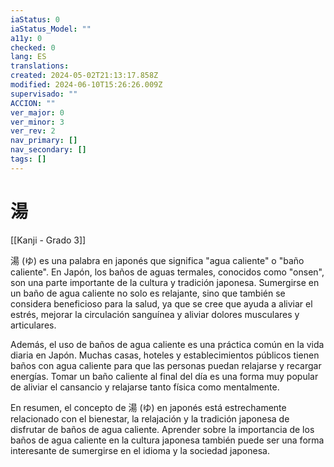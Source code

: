 ```yaml
---
iaStatus: 0
iaStatus_Model: ""
a11y: 0
checked: 0
lang: ES
translations: 
created: 2024-05-02T21:13:17.858Z
modified: 2024-06-10T15:26:26.009Z
supervisado: ""
ACCION: ""
ver_major: 0
ver_minor: 3
ver_rev: 2
nav_primary: []
nav_secondary: []
tags: []
---
```

# 湯

[[Kanji - Grado 3]]

湯 (ゆ) es una palabra en japonés que significa "agua caliente" o "baño caliente". En Japón, los baños de aguas termales, conocidos como "onsen", son una parte importante de la cultura y tradición japonesa. Sumergirse en un baño de agua caliente no solo es relajante, sino que también se considera beneficioso para la salud, ya que se cree que ayuda a aliviar el estrés, mejorar la circulación sanguínea y aliviar dolores musculares y articulares.

Además, el uso de baños de agua caliente es una práctica común en la vida diaria en Japón. Muchas casas, hoteles y establecimientos públicos tienen baños con agua caliente para que las personas puedan relajarse y recargar energías. Tomar un baño caliente al final del día es una forma muy popular de aliviar el cansancio y relajarse tanto física como mentalmente.

En resumen, el concepto de 湯 (ゆ) en japonés está estrechamente relacionado con el bienestar, la relajación y la tradición japonesa de disfrutar de baños de agua caliente. Aprender sobre la importancia de los baños de agua caliente en la cultura japonesa también puede ser una forma interesante de sumergirse en el idioma y la sociedad japonesa.
